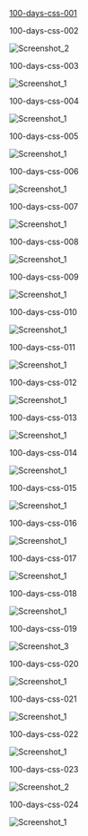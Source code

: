 [100-days-css-001](https://codepen.io/fatihydrm/embed/qBPBjOq/?theme-id=modal#result-box)


100-days-css-002

![Screenshot_2](https://user-images.githubusercontent.com/20463385/144060365-7aba950d-346f-4617-8f39-28c123da434b.png)


100-days-css-003

![Screenshot_1](https://user-images.githubusercontent.com/20463385/144130633-7aa00b4b-1ea5-49af-bc68-434072901bfa.png)


100-days-css-004

![Screenshot_1](https://user-images.githubusercontent.com/20463385/144313715-66d6341c-3ce4-4f8f-837e-04bfe92e9344.png)


100-days-css-005

![Screenshot_1](https://user-images.githubusercontent.com/20463385/144428267-b5b8df73-42f1-4b0c-81c5-3e9cad2698f9.png)


100-days-css-006

![Screenshot_1](https://user-images.githubusercontent.com/20463385/144682637-11bc18cd-5f5f-4688-ba56-f68671e366e4.png)


100-days-css-007

![Screenshot_1](https://user-images.githubusercontent.com/20463385/144751128-2c4de985-0132-408f-80ab-15d050bf2ad2.png)


100-days-css-008

![Screenshot_1](https://user-images.githubusercontent.com/20463385/145277713-a4e7323f-0638-43d5-a7f9-1458045774d7.png)


100-days-css-009

![Screenshot_1](https://user-images.githubusercontent.com/20463385/145711716-c11ad4b0-1ed1-4e94-9d72-15ece27662ca.png)


100-days-css-010

![Screenshot_1](https://user-images.githubusercontent.com/20463385/145726971-bff08eea-d0ea-4fdb-a3f1-df2114440fbe.png)


100-days-css-011

![Screenshot_1](https://user-images.githubusercontent.com/20463385/146078767-8059d3ee-4546-4b9e-bf41-948fed9e7d2f.png)


100-days-css-012

![Screenshot_1](https://user-images.githubusercontent.com/20463385/146279787-f91f569d-2518-4840-9c84-2b3aaa7589f2.png)


100-days-css-013

![Screenshot_1](https://user-images.githubusercontent.com/20463385/146464122-b42f0e18-cf7c-45b5-abc7-51f5ed38496d.png)


100-days-css-014

![Screenshot_1](https://user-images.githubusercontent.com/20463385/146685416-6a5b42f4-9f6c-4785-95c3-3e9488589229.png)


100-days-css-015

![Screenshot_1](https://user-images.githubusercontent.com/20463385/146694187-c5dbc578-be32-4a5f-9299-1814be31e216.png)


100-days-css-016

![Screenshot_1](https://user-images.githubusercontent.com/20463385/147696356-e889a75d-313d-48cc-9021-599a736f1006.png)


100-days-css-017

![Screenshot_1](https://user-images.githubusercontent.com/20463385/147698034-a5aee132-8ce3-4ea1-8f9b-c262156eb68d.png)


100-days-css-018

![Screenshot_1](https://user-images.githubusercontent.com/20463385/148061602-d8b9bb1c-6316-49b1-8c02-10f53027599c.png)


100-days-css-019

![Screenshot_3](https://user-images.githubusercontent.com/20463385/148265453-da7e2603-7f07-4325-9782-66794f69a929.png)


100-days-css-020

![Screenshot_1](https://user-images.githubusercontent.com/20463385/148294875-102cb1fd-4aa8-41d3-ae87-26d39d6e3384.png)


100-days-css-021

![Screenshot_1](https://user-images.githubusercontent.com/20463385/148411835-eae57ae7-b8d6-4382-9c53-1fa071d845b4.png)


100-days-css-022

![Screenshot_1](https://user-images.githubusercontent.com/20463385/148590494-ddb81ab6-6774-4f91-a25b-7f3f738acfc7.png)


100-days-css-023

![Screenshot_2](https://user-images.githubusercontent.com/20463385/148656635-d2c29706-5b9e-4ae0-b0b4-787cdf0e9bd8.png)


100-days-css-024

![Screenshot_1](https://user-images.githubusercontent.com/20463385/148656645-ca376ee3-86f1-423b-a50b-1c1520b949cc.png)
